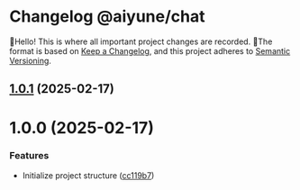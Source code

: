 # Changelog @aiyune/chat

 👋Hello! This is where all important project changes are recorded. 
📌The format is based on [Keep a Changelog](https://keepachangelog.com/en/1.0.0/), and this project adheres to [Semantic Versioning](https://semver.org/spec/v2.0.0.html).

## [1.0.1](https://github.com/aiyune/chat-aigc/compare/v1.0.0...v1.0.1) (2025-02-17)

# 1.0.0 (2025-02-17)


### Features

* Initialize project structure ([cc119b7](https://github.com/aiyune/chat-aigc/commit/cc119b713e50bd9a15dd59f5296f1171eac871e2))
